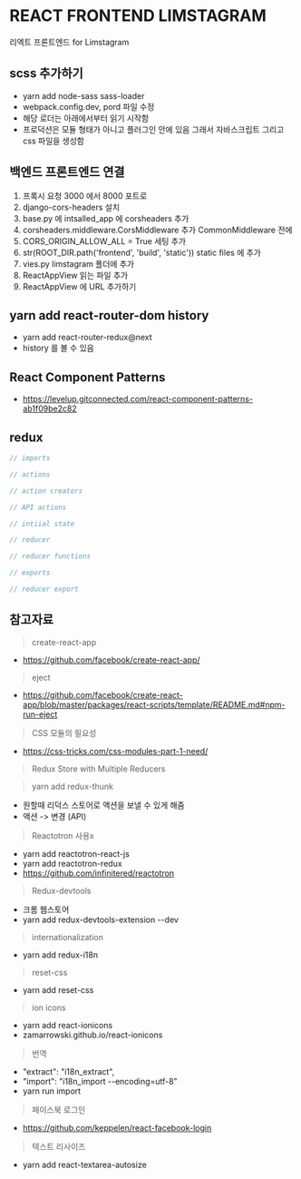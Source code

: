 # REACT FRONTEND LIMSTAGRAM 

리엑트 프론트엔드 for Limstagram

## scss 추가하기

- yarn add node-sass sass-loader
- webpack.config.dev, pord 파일 수정
- 해당 로더는 아래에서부터 읽기 시작함
- 프로덕션은 모듈 형태가 아니고 플러그인 안에 있음 그래서 자바스크립트 그리고 css 파일을 생성함

## 백엔드 프론트엔드 연결
1) 프록시 요청 3000 에서 8000 포트로
2) django-cors-headers 설치
3) base.py 에 intsalled_app 에 corsheaders 추가
4) corsheaders.middleware.CorsMiddleware 추가 CommonMiddleware 전에
5) CORS_ORIGIN_ALLOW_ALL = True 세팅 추가
6) str(ROOT_DIR.path('frontend', 'build', 'static')) static files 에 추가
7) vies.py limstagram 폴더에 추가
8) ReactAppView 읽는 파일 추가
9) ReactAppView 에 URL 추가하기

## yarn add react-router-dom history 
- yarn add react-router-redux@next
- history 를 볼 수 있음

## React Component Patterns

- https://levelup.gitconnected.com/react-component-patterns-ab1f09be2c82


## redux 

```javascript
// imports

// actions

// action creators

// API actions

// intiial state

// reducer

// reducer functions

// exports

// reducer export
```

## 참고자료

> create-react-app

- https://github.com/facebook/create-react-app/

> eject

- https://github.com/facebook/create-react-app/blob/master/packages/react-scripts/template/README.md#npm-run-eject

> CSS 모듈의 필요성

- https://css-tricks.com/css-modules-part-1-need/

> Redux Store with Multiple Reducers

> yarn add redux-thunk

- 원할때 리덕스 스토어로 액션을 보낼 수 있게 해줌
- 액션 -> 변경 (API)

> Reactotron 사용x
- yarn add reactotron-react-js
- yarn add reactotron-redux
- https://github.com/infinitered/reactotron

> Redux-devtools
- 크롬 웹스토어
- yarn add redux-devtools-extension --dev

> internationalization
- yarn add redux-i18n

> reset-css
- yarn add reset-css

> ion icons

- yarn add react-ionicons
- zamarrowski.github.io/react-ionicons

> 번역
- "extract": "i18n_extract",
- "import": "i18n_import --encoding=utf-8"
- yarn run import

> 페이스북 로그인
- https://github.com/keppelen/react-facebook-login

> 텍스트 리사이즈
- yarn add react-textarea-autosize
